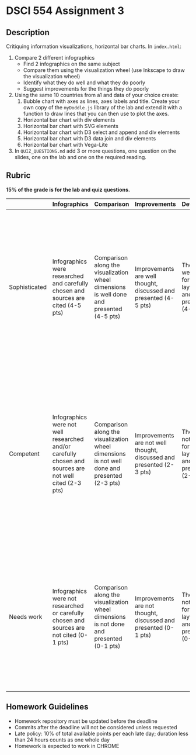 # DSCI 554 Assignment 3

## Description

Critiquing information visualizations, horizontal bar charts. In `index.html`:

1. Compare 2 different infographics
    - Find 2 infographics on the same subject
    - Compare them using the visualization wheel (use Inkscape to draw the visualization wheel)
    - Identify what they do well and what they do poorly
    - Suggest improvements for the things they do poorly
2. Using the same 10 countries from a1 and data of your choice create:
    1. Bubble chart with axes as lines, axes labels and title. Create your own copy of the `myDoddle.js` library of the lab and extend it with a function to draw lines that you can then use to plot the axes.
    2. Horizontal bar chart with div elements
    3. Horizontal bar chart with SVG elements
    4. Horizontal bar chart with D3 select and append and div elements
    5. Horizontal bar chart with D3 data join and div elements
    6. Horizontal bar chart with Vega-Lite
3. In `QUIZ_QUESTIONS.md` add 3 or more questions, one question on the slides, one on the lab and one on the required reading.

## Rubric

__15% of the grade is for the lab and quiz questions.__

|               | Infographics  | Comparison | Improvements | Development   | Charts        |
| ------------- | ------------- | ---------- | ------------ | ------------- | ------------- |
| Sophisticated | Infographics were researched and carefully chosen and sources are cited (4-5 pts) | Comparison along the visualization wheel dimensions is well done and presented (4-5 pts) | Improvements are well thought, discussed and presented (4-5 pts) | The page is well formatted, layed-out and presented (4-5 pts) | Code is well written and working, charts are well formatted, complete with labels and titles and the data they present is well explained in the page (4-5 pts each) |
| Competent     | Infographics were not well researched and/or carefully chosen and sources are not well cited (2-3 pts) | Comparison along the visualization wheel dimensions is not well done and presented (2-3 pts) | Improvements are not well thought, discussed and presented (2-3 pts) | The page is not well formatted, layed-out and presented (2-3 pts) | Code is not well written and/or not working well, charts are not well formatted, not complete with labels and titles and the data they present is not well explained in the page (4-5 pts each) |
| Needs work    | Infographics were not researched or carefully chosen and sources are not cited (0-1 pts) | Comparison along the visualization wheel dimensions is not done and presented (0-1 pts) | Improvements are not thought, discussed and presented (0-1 pts) | The page is not formatted, layed-out and presented (0-1 pts) | Code is not written and/or working, charts are not formatted, labels and titles are not present and the data is not explained in the page (4-5 pts each) |

## Homework Guidelines

- Homework repository must be updated before the deadline
- Commits after the deadline will not be considered unless requested
- Late policy: 10% of total available points per each late day; duration less than 24 hours counts as one whole day
- Homework is expected to work in CHROME

